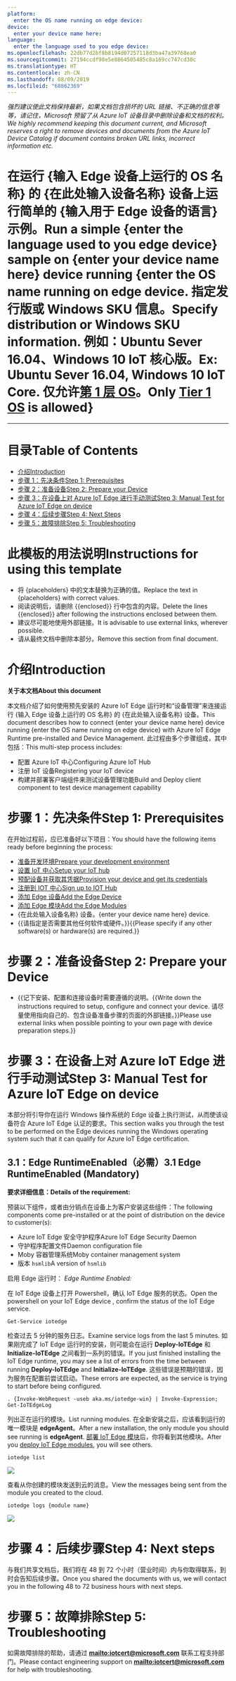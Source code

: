 ```yaml
---
platform:
  enter the OS name running on edge device: 
device:
  enter your device name here: 
language:
  enter the language used to you edge device: 
ms.openlocfilehash: 22db77d2bf8b8194d07257118d3ba47a39768ea0
ms.sourcegitcommit: 27194ccdf98e5e8864505485c8a169cc747cd30c
ms.translationtype: HT
ms.contentlocale: zh-CN
ms.lasthandoff: 08/09/2019
ms.locfileid: "68862369"
---
```

<span data-ttu-id="799a7-101">*强烈建议使此文档保持最新，如果文档包含损坏的 URL 链接、不正确的信息等等，请记住，Microsoft 预留了从 Azure IoT 设备目录中删除设备和文档的权利。*</span><span class="sxs-lookup"><span data-stu-id="799a7-101">*We highly recommend keeping this document current, and Microsoft reserves a right to remove devices and documents from the Azure IoT Device Catalog if document contains broken URL links, incorrect information etc.*</span></span>

<a name="run-a-simple-enter-the-language-used-to-you-edge-device-sample-on-enter-your-device-name-here-device-running-enter-the-os-name-running-on-edge-device-specify-distribution-or-windows-sku-information-ex-ubuntu-sever-1604-windows-10-iot-core-only-tier-1-oshttpsdocsmicrosoftcomen-usazureiot-edgesupport-is-allowed"></a><span data-ttu-id="799a7-102">在运行 {输入 Edge 设备上运行的 OS 名称} 的 {在此处输入设备名称} 设备上运行简单的 {输入用于 Edge 设备的语言} 示例。</span><span class="sxs-lookup"><span data-stu-id="799a7-102">Run a simple {enter the language used to you edge device} sample on {enter your device name here} device running {enter the OS name running on edge device.</span></span> <span data-ttu-id="799a7-103">指定发行版或 Windows SKU 信息。</span><span class="sxs-lookup"><span data-stu-id="799a7-103">Specify distribution or Windows SKU information.</span></span> <span data-ttu-id="799a7-104">例如：Ubuntu Sever 16.04、Windows 10 IoT 核心版。</span><span class="sxs-lookup"><span data-stu-id="799a7-104">Ex: Ubuntu Sever 16.04, Windows 10 IoT Core.</span></span> <span data-ttu-id="799a7-105">仅允许[第 1 层 OS](https://docs.microsoft.com/en-us/azure/iot-edge/support)。</span><span class="sxs-lookup"><span data-stu-id="799a7-105">Only [Tier 1 OS](https://docs.microsoft.com/en-us/azure/iot-edge/support) is allowed}</span></span>
===
---

# <a name="table-of-contents"></a><span data-ttu-id="799a7-106">目录</span><span class="sxs-lookup"><span data-stu-id="799a7-106">Table of Contents</span></span>

-   [<span data-ttu-id="799a7-107">介绍</span><span class="sxs-lookup"><span data-stu-id="799a7-107">Introduction</span></span>](#Introduction)
-   [<span data-ttu-id="799a7-108">步骤 1：先决条件</span><span class="sxs-lookup"><span data-stu-id="799a7-108">Step 1: Prerequisites</span></span>](#Prerequisites)
-   [<span data-ttu-id="799a7-109">步骤 2：准备设备</span><span class="sxs-lookup"><span data-stu-id="799a7-109">Step 2: Prepare your Device</span></span>](#PrepareDevice)
-   [<span data-ttu-id="799a7-110">步骤 3：在设备上对 Azure IoT Edge 进行手动测试</span><span class="sxs-lookup"><span data-stu-id="799a7-110">Step 3: Manual Test for Azure IoT Edge on device</span></span>](#Manual)
-   [<span data-ttu-id="799a7-111">步骤 4：后续步骤</span><span class="sxs-lookup"><span data-stu-id="799a7-111">Step 4: Next Steps</span></span>](#NextSteps)
-   [<span data-ttu-id="799a7-112">步骤 5：故障排除</span><span class="sxs-lookup"><span data-stu-id="799a7-112">Step 5: Troubleshooting</span></span>](#Step-5-Troubleshooting)

# <a name="instructions-for-using-this-template"></a><span data-ttu-id="799a7-113">此模板的用法说明</span><span class="sxs-lookup"><span data-stu-id="799a7-113">Instructions for using this template</span></span>

-   <span data-ttu-id="799a7-114">将 {placeholders} 中的文本替换为正确的值。</span><span class="sxs-lookup"><span data-stu-id="799a7-114">Replace the text in {placeholders} with correct values.</span></span>
-   <span data-ttu-id="799a7-115">阅读说明后，请删除 {{enclosed}} 行中包含的内容。</span><span class="sxs-lookup"><span data-stu-id="799a7-115">Delete the lines {{enclosed}} after following the instructions enclosed between them.</span></span>
-   <span data-ttu-id="799a7-116">建议尽可能地使用外部链接。</span><span class="sxs-lookup"><span data-stu-id="799a7-116">It is advisable to use external links, wherever possible.</span></span>
-   <span data-ttu-id="799a7-117">请从最终文档中删除本部分。</span><span class="sxs-lookup"><span data-stu-id="799a7-117">Remove this section from final document.</span></span>

<a name="Introduction"></a>
# <a name="introduction"></a><span data-ttu-id="799a7-118">介绍</span><span class="sxs-lookup"><span data-stu-id="799a7-118">Introduction</span></span>

<span data-ttu-id="799a7-119">**关于本文档**</span><span class="sxs-lookup"><span data-stu-id="799a7-119">**About this document**</span></span>

<span data-ttu-id="799a7-120">本文档介绍了如何使用预先安装的 Azure IoT Edge 运行时和“设备管理”来连接运行 {输入 Edge 设备上运行的 OS 名称} 的 {在此处输入设备名称} 设备。</span><span class="sxs-lookup"><span data-stu-id="799a7-120">This document describes how to connect {enter your device name here} device running {enter the OS name running on edge device} with Azure IoT Edge Runtime pre-installed and Device Management.</span></span> <span data-ttu-id="799a7-121">此过程由多个步骤组成，其中包括：</span><span class="sxs-lookup"><span data-stu-id="799a7-121">This multi-step process includes:</span></span>

-   <span data-ttu-id="799a7-122">配置 Azure IoT 中心</span><span class="sxs-lookup"><span data-stu-id="799a7-122">Configuring Azure IoT Hub</span></span>
-   <span data-ttu-id="799a7-123">注册 IoT 设备</span><span class="sxs-lookup"><span data-stu-id="799a7-123">Registering your IoT device</span></span>
-   <span data-ttu-id="799a7-124">构建并部署客户端组件来测试设备管理功能</span><span class="sxs-lookup"><span data-stu-id="799a7-124">Build and Deploy client component to test device management capability</span></span> 

<a name="Prerequisites"></a>
# <a name="step-1-prerequisites"></a><span data-ttu-id="799a7-125">步骤 1：先决条件</span><span class="sxs-lookup"><span data-stu-id="799a7-125">Step 1: Prerequisites</span></span>

<span data-ttu-id="799a7-126">在开始过程前，应已准备好以下项目：</span><span class="sxs-lookup"><span data-stu-id="799a7-126">You should have the following items ready before beginning the process:</span></span>

-   <span data-ttu-id="799a7-127">[准备开发环境][setup-devbox-windows]</span><span class="sxs-lookup"><span data-stu-id="799a7-127">[Prepare your development environment][setup-devbox-windows]</span></span>
-   [<span data-ttu-id="799a7-128">设置 IoT 中心</span><span class="sxs-lookup"><span data-stu-id="799a7-128">Setup your IoT hub</span></span>](https://account.windowsazure.com/signup?offer=ms-azr-0044p)
-   <span data-ttu-id="799a7-129">[预配设备并获取其凭据][lnk-manage-iot-hub]</span><span class="sxs-lookup"><span data-stu-id="799a7-129">[Provision your device and get its credentials][lnk-manage-iot-hub]</span></span>
-   [<span data-ttu-id="799a7-130">注册到 IOT 中心</span><span class="sxs-lookup"><span data-stu-id="799a7-130">Sign up to IOT Hub</span></span>](https://account.windowsazure.com/signup?offer=ms-azr-0044p)
-   [<span data-ttu-id="799a7-131">添加 Edge 设备</span><span class="sxs-lookup"><span data-stu-id="799a7-131">Add the Edge Device</span></span>](https://docs.microsoft.com/en-us/azure/iot-edge/quickstart)
-   [<span data-ttu-id="799a7-132">添加 Edge 模块</span><span class="sxs-lookup"><span data-stu-id="799a7-132">Add the Edge Modules</span></span>](https://docs.microsoft.com/en-us/azure/iot-edge/quickstart#deploy-a-module)
-   <span data-ttu-id="799a7-133">{在此处输入设备名称} 设备。</span><span class="sxs-lookup"><span data-stu-id="799a7-133">{enter your device name here} device.</span></span>
-   <span data-ttu-id="799a7-134">{{请指定是否需要其他任何软件或硬件。}}</span><span class="sxs-lookup"><span data-stu-id="799a7-134">{{Please specify if any other software(s) or hardware(s) are required.}}</span></span>

<a name="PrepareDevice"></a>
# <a name="step-2-prepare-your-device"></a><span data-ttu-id="799a7-135">步骤 2：准备设备</span><span class="sxs-lookup"><span data-stu-id="799a7-135">Step 2: Prepare your Device</span></span>

-   <span data-ttu-id="799a7-136">{{记下安装、配置和连接设备时需要遵循的说明。</span><span class="sxs-lookup"><span data-stu-id="799a7-136">{{Write down the instructions required to setup, configure and connect your device.</span></span> <span data-ttu-id="799a7-137">请尽量使用指向自己的、包含设备准备步骤的页面的外部链接。}}</span><span class="sxs-lookup"><span data-stu-id="799a7-137">Please use external links when possible pointing to your own page with device preparation steps.}}</span></span>

<a name="Manual"></a>
# <a name="step-3-manual-test-for-azure-iot-edge-on-device"></a><span data-ttu-id="799a7-138">步骤 3：在设备上对 Azure IoT Edge 进行手动测试</span><span class="sxs-lookup"><span data-stu-id="799a7-138">Step 3: Manual Test for Azure IoT Edge on device</span></span>

<span data-ttu-id="799a7-139">本部分将引导你在运行 Windows 操作系统的 Edge 设备上执行测试，从而使该设备符合 Azure IoT Edge 认证的要求。</span><span class="sxs-lookup"><span data-stu-id="799a7-139">This section walks you through the test to be performed on the Edge devices running the Windows operating system such that it can qualify for Azure IoT Edge certification.</span></span>

<a name="Step-3-1-IoTEdgeRunTime"></a>
## <a name="31-edge-runtimeenabled-mandatory"></a><span data-ttu-id="799a7-140">3.1：Edge RuntimeEnabled（必需）</span><span class="sxs-lookup"><span data-stu-id="799a7-140">3.1 Edge RuntimeEnabled (Mandatory)</span></span>

<span data-ttu-id="799a7-141">**要求详细信息：**</span><span class="sxs-lookup"><span data-stu-id="799a7-141">**Details of the requirement:**</span></span>

<span data-ttu-id="799a7-142">预装以下组件，或者由分销点在设备上为客户安装这些组件：</span><span class="sxs-lookup"><span data-stu-id="799a7-142">The following components come pre-installed or at the point of distribution on the device to customer(s):</span></span>

-   <span data-ttu-id="799a7-143">Azure IoT Edge 安全守护程序</span><span class="sxs-lookup"><span data-stu-id="799a7-143">Azure IoT Edge Security Daemon</span></span>
-   <span data-ttu-id="799a7-144">守护程序配置文件</span><span class="sxs-lookup"><span data-stu-id="799a7-144">Daemon configuration file</span></span>
-   <span data-ttu-id="799a7-145">Moby 容器管理系统</span><span class="sxs-lookup"><span data-stu-id="799a7-145">Moby container management system</span></span>
-   <span data-ttu-id="799a7-146">版本 `hsmlib`</span><span class="sxs-lookup"><span data-stu-id="799a7-146">A version of `hsmlib`</span></span> 

<span data-ttu-id="799a7-147">启用 Edge 运行时： </span><span class="sxs-lookup"><span data-stu-id="799a7-147">*Edge Runtime Enabled:*</span></span>

<span data-ttu-id="799a7-148">在 IoT Edge 设备上打开 Powershell，确认 IoT Edge 服务的状态。</span><span class="sxs-lookup"><span data-stu-id="799a7-148">Open the powershell on your IoT Edge device , confirm the status of the IoT Edge service.</span></span>

    Get-Service iotedge

<span data-ttu-id="799a7-149">检查过去 5 分钟的服务日志。</span><span class="sxs-lookup"><span data-stu-id="799a7-149">Examine service logs from the last 5 minutes.</span></span> <span data-ttu-id="799a7-150">如果刚完成了 IoT Edge 运行时的安装，则可能会在运行 **Deploy-IoTEdge** 和**Initialize-IoTEdge** 之间看到一系列的错误。</span><span class="sxs-lookup"><span data-stu-id="799a7-150">If you just finished installing the IoT Edge runtime, you may see a list of errors from the time between running **Deploy-IoTEdge** and **Initialize-IoTEdge**.</span></span> <span data-ttu-id="799a7-151">这些错误是预期的错误，因为服务在配置前尝试启动。</span><span class="sxs-lookup"><span data-stu-id="799a7-151">These errors are expected, as the service is trying to start before being configured.</span></span> 

    . {Invoke-WebRequest -useb aka.ms/iotedge-win} | Invoke-Expression; Get-IoTEdgeLog

<span data-ttu-id="799a7-152">列出正在运行的模块。</span><span class="sxs-lookup"><span data-stu-id="799a7-152">List running modules.</span></span> <span data-ttu-id="799a7-153">在全新安装之后，应该看到运行的唯一模块是 **edgeAgent**。</span><span class="sxs-lookup"><span data-stu-id="799a7-153">After a new installation, the only module you should see running is **edgeAgent**.</span></span> <span data-ttu-id="799a7-154">[部署 IoT Edge 模块](how-to-deploy-modules-portal.md)后，你将看到其他模块。</span><span class="sxs-lookup"><span data-stu-id="799a7-154">After you [deploy IoT Edge modules](how-to-deploy-modules-portal.md), you will see others.</span></span> 

    iotedge list

![](images/edgemodule_status.PNG)

<span data-ttu-id="799a7-155">查看从你创建的模块发送到云的消息。</span><span class="sxs-lookup"><span data-stu-id="799a7-155">View the messages being sent from the module you created to the cloud.</span></span>

    iotedge logs {module name}

![](images/edgemodule_logs.PNG)

<a name="NextSteps"></a>
# <a name="step-4-next-steps"></a><span data-ttu-id="799a7-156">步骤 4：后续步骤</span><span class="sxs-lookup"><span data-stu-id="799a7-156">Step 4: Next steps</span></span>

<span data-ttu-id="799a7-157">与我们共享文档后，我们将在 48 到 72 个小时（营业时间）内与你取得联系，到时会告知后续步骤。</span><span class="sxs-lookup"><span data-stu-id="799a7-157">Once you shared the documents with us, we will contact you in the following 48 to 72 business hours with next steps.</span></span>

<a name="Step-5-Troubleshooting"></a>
# <a name="step-5-troubleshooting"></a><span data-ttu-id="799a7-158">步骤 5：故障排除</span><span class="sxs-lookup"><span data-stu-id="799a7-158">Step 5: Troubleshooting</span></span>

<span data-ttu-id="799a7-159">如需故障排除的帮助，请通过 **<mailto:iotcert@microsoft.com>** 联系工程支持部门。</span><span class="sxs-lookup"><span data-stu-id="799a7-159">Please contact engineering support on **<mailto:iotcert@microsoft.com>** for help with troubleshooting.</span></span>
  
[setup-devbox-windows]: https://github.com/Azure/azure-iot-sdk-c/blob/master/doc/devbox_setup.md
[lnk-setup-iot-hub]: ../setup_iothub.md
[lnk-manage-iot-hub]: ../manage_iot_hub.md
